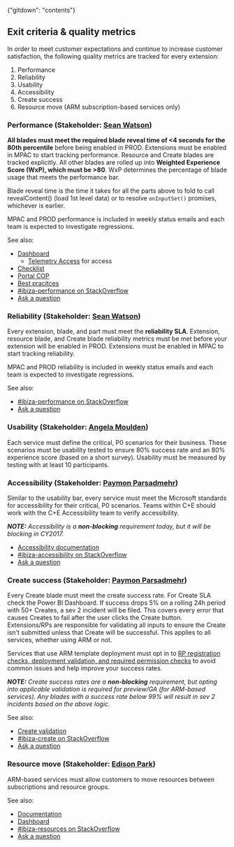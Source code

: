 {"gitdown": "contents"}

## Exit criteria & quality metrics

In order to meet customer expectations and continue to increase customer satisfaction, the following quality metrics
are tracked for every extension:

1. Performance
2. Reliability
3. Usability
4. Accessibility
5. Create success
6. Resource move (ARM subscription-based services only)

### Performance (Stakeholder: [Sean Watson](mailto:ibiza-perf@microsoft.com))

**All blades must meet the required blade reveal time of <4 seconds for the 80th percentile** before being enabled in
PROD. Extensions must be enabled in MPAC to start tracking performance. Resource and Create blades are tracked
explicitly. All other blades are rolled up into **Weighted Experience Score (WxP), which must be >80**. WxP
determines the percentage of blade usage that meets the performance bar.

Blade reveal time is the time it takes for all the parts above to fold to call revealContent() (load 1st level data)
or to resolve `onInputSet()` promises, whichever is earlier.

MPAC and PROD performance is included in weekly status emails and each team is expected to investigate regressions.

See also:
- [Dashboard](http://aka.ms/portalfx/dashboard/extensionperf)
    - [Telemetry Access](http://aka.ms/portalfx/docs/telemetryaccess) for access
- [Checklist](/portal-sdk/generated/index-portalfx-extension-monitor.md#performance-checklist)
- [Portal COP](/portal-sdk/generated/index-portalfx-extension-monitor.md#portalcop)
- [Best pracitces](/portal-sdk/generated/index-portalfx-extension-monitor.md#performance-best-practices)
- [#ibiza-performance on StackOverflow](https://stackoverflow.microsoft.com/questions/tagged/ibiza-performance)
- [Ask a question](https://stackoverflow.microsoft.com/questions/ask?tags=ibiza-performance)


### Reliability (Stakeholder: [Sean Watson](mailto:ibiza-reliability@microsoft.com))

Every extension, blade, and part must meet the **reliability SLA**. Extension, resource blade, and Create blade
reliability metrics must be met before your extension will be enabled in PROD. Extensions must be enabled in MPAC to
start tracking reliability.

MPAC and PROD reliability is included in weekly status emails and each team is expected to investigate regressions.

See also:
- [#ibiza-performance on StackOverflow](https://stackoverflow.microsoft.com/questions/tagged/ibiza-performance)
- [Ask a question](https://stackoverflow.microsoft.com/questions/ask?tags=ibiza-performance)


### Usability (Stakeholder: [Angela Moulden](ibiza-usability@microsoft.com))

Each service must define the critical, P0 scenarios for their business. These scenarios must be usability tested to
ensure 80% success rate and an 80% experience score (based on a short survey). Usability must be measured by testing
with at least 10 participants.


### Accessibility (Stakeholder: [Paymon Parsadmehr](ibiza-accessibility@microsoft.com))

Similar to the usability bar, every service must meet the Microsoft standards for accessibility for their critical, P0
scenarios. Teams within C+E should work with the C+E Accessibility team to verify accessibility.

_**NOTE:** Accessibility is a **non-blocking** requirement today, but it will be blocking in CY2017._

- [Accessibility documentation](/portal-sdk/generated/index-portalfx-extension-accessibility.md)
- [#ibiza-accessibility on StackOverflow](https://stackoverflow.microsoft.com/questions/tagged/ibiza-accessibility)
- [Ask a question](https://stackoverflow.microsoft.com/questions/ask?tags=ibiza-accessibility)


### Create success (Stakeholder: [Paymon Parsadmehr](mailto:ibiza-create@microsoft.com))

Every Create blade must meet the create success rate. For Create SLA check the Power BI Dashboard. If success drops 5% on a rolling 24h period with 50+ Creates, a
sev 2 incident will be filed. This covers every error that causes Creates to fail after the user clicks the Create
button. Extensions/RPs are responsible for validating all inputs to ensure the Create isn't submitted unless that
Create will be successful. This applies to all services, whether using ARM or not.

Services that use ARM template deployment must opt in to [RP registration checks, deployment validation, and required
permission checks](http://aka.ms/portalfx/create#validation) to avoid common issues and help improve your success rates.

_**NOTE:** Create success rates are a **non-blocking** requirement, but opting into applicable validation is required
for preview/GA (for ARM-based services). Any blades with a success rate below 99% will result in sev 2 incidents based
on the above logic._

See also:
- [Create validation](http://aka.ms/portalfx/create#validation)
- [#ibiza-create on StackOverflow](https://stackoverflow.microsoft.com/questions/tagged/ibiza-create)
- [Ask a question](https://stackoverflow.microsoft.com/questions/ask?tags=ibiza-create)


### Resource move (Stakeholder: [Edison Park](mailto:ibiza-resourceMove@microsoft.com))

ARM-based services must allow customers to move resources between subscriptions and resource groups.

See also:
- [Documentation](portalfx-resourcemove.md)
- [Dashboard](http://aka.ms/portalfx/resourcemove/dashboard)
- [#ibiza-resources on StackOverflow](https://stackoverflow.microsoft.com/questions/tagged/ibiza-resources)
- [Ask a question](https://stackoverflow.microsoft.com/questions/ask?tags=ibiza-resources)
